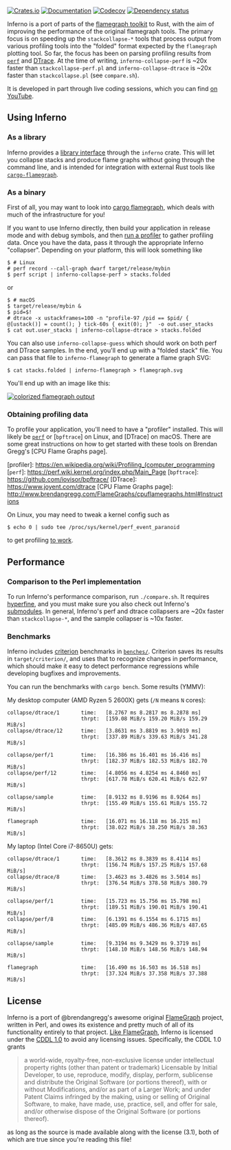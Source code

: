 [![Crates.io](https://img.shields.io/crates/v/inferno.svg)](https://crates.io/crates/inferno)
[![Documentation](https://docs.rs/inferno/badge.svg)](https://docs.rs/inferno/)
[![Codecov](https://codecov.io/github/jonhoo/inferno/coverage.svg?branch=master)](https://codecov.io/gh/jonhoo/inferno)
[![Dependency status](https://deps.rs/repo/github/jonhoo/inferno/status.svg)](https://deps.rs/repo/github/jonhoo/inferno)

Inferno is a port of parts of the [flamegraph
toolkit](http://www.brendangregg.com/flamegraphs.html) to Rust, with the
aim of improving the performance of the original flamegraph tools. The
primary focus is on speeding up the `stackcollapse-*` tools that process
output from various profiling tools into the "folded" format expected by
the `flamegraph` plotting tool. So far, the focus has been on parsing
profiling results from
[`perf`](https://perf.wiki.kernel.org/index.php/Main_Page) and
[DTrace](https://www.joyent.com/dtrace). At the time of writing,
`inferno-collapse-perf` is ~20x faster than `stackcollapse-perf.pl` and
`inferno-collapse-dtrace` is ~20x faster than `stackcollapse.pl` (see
`compare.sh`).

It is developed in part through live coding sessions, which you can find
[on YouTube](https://www.youtube.com/watch?v=jTpK-bNZiA4&list=PLqbS7AVVErFimAvMW-kIJUwxpPvcPBCsz).

## Using Inferno

### As a library

Inferno provides a [library interface](https://docs.rs/inferno/) through
the `inferno` crate. This will let you collapse stacks and produce flame
graphs without going through the command line, and is intended for
integration with external Rust tools like [`cargo-flamegraph`].

  [`cargo-flamegraph`]: https://github.com/ferrous-systems/cargo-flamegraph

### As a binary

First of all, you may want to look into [cargo
flamegraph](https://github.com/ferrous-systems/cargo-flamegraph/), which
deals with much of the infrastructure for you!

If you want to use Inferno directly, then build your application in
release mode and with debug symbols, and then [run a profiler] to gather
profiling data. Once you have the data, pass it through the appropriate
Inferno "collapser". Depending on your platform, this will look
something like

  [run a profiler]: http://www.brendangregg.com/FlameGraphs/cpuflamegraphs.html#Instructions

```console
$ # Linux
# perf record --call-graph dwarf target/release/mybin
$ perf script | inferno-collapse-perf > stacks.folded
```

or

```console
$ # macOS
$ target/release/mybin &
$ pid=$!
# dtrace -x ustackframes=100 -n "profile-97 /pid == $pid/ { @[ustack()] = count(); } tick-60s { exit(0); }"  -o out.user_stacks
$ cat out.user_stacks | inferno-collapse-dtrace > stacks.folded
```

You can also use `inferno-collapse-guess` which should work on both
perf and DTrace samples. In the end, you'll end up with a "folded stack"
file. You can pass that file to `inferno-flamegraph` to generate a flame
graph SVG:

```console
$ cat stacks.folded | inferno-flamegraph > flamegraph.svg
```

You'll end up with an image like this:

[![colorized flamegraph output](tests/data/flamegraph/example-perf-stacks/example-perf-stacks.svg)](tests/data/flamegraph/example-perf-stacks/example-perf-stacks.svg)

### Obtaining profiling data

To profile your application, you'll need to have a "profiler" installed.
This will likely be [`perf`]() or [`bpftrace`] on Linux, and [DTrace] on
macOS. There are some great instructions on how to get started with
these tools on Brendan Gregg's [CPU Flame Graphs page].

  [profiler]: https://en.wikipedia.org/wiki/Profiling_(computer_programming
  [`perf`]: https://perf.wiki.kernel.org/index.php/Main_Page
  [`bpftrace`]: https://github.com/iovisor/bpftrace/
  [DTrace]: https://www.joyent.com/dtrace
  [CPU Flame Graphs page]: http://www.brendangregg.com/FlameGraphs/cpuflamegraphs.html#Instructions

On Linux, you may need to tweak a kernel config such as
```console
$ echo 0 | sudo tee /proc/sys/kernel/perf_event_paranoid
```
to get profiling [to work](https://unix.stackexchange.com/a/14256).

## Performance

### Comparison to the Perl implementation

To run Inferno's performance comparison, run `./compare.sh`.
It requires [hyperfine](https://github.com/sharkdp/hyperfine), and you
must make sure you also check out Inferno's
[submodules](https://github.blog/2016-02-01-working-with-submodules/).
In general, Inferno's perf and dtrace collapsers are ~20x faster than
`stackcollapse-*`, and the sample collapser is ~10x faster.

### Benchmarks

Inferno includes [criterion](https://github.com/bheisler/criterion.rs)
benchmarks in [`benches/`](benches/). Criterion saves its results in
`target/criterion/`, and uses that to recognize changes in performance,
which should make it easy to detect performance regressions while
developing bugfixes and improvements.

You can run the benchmarks with `cargo bench`. Some results (YMMV):

My desktop computer (AMD Ryzen 5 2600X) gets (`/N` means `N` cores):

```
collapse/dtrace/1       time:   [8.2767 ms 8.2817 ms 8.2878 ms]
                        thrpt:  [159.08 MiB/s 159.20 MiB/s 159.29 MiB/s]
collapse/dtrace/12      time:   [3.8631 ms 3.8819 ms 3.9019 ms]
                        thrpt:  [337.89 MiB/s 339.63 MiB/s 341.28 MiB/s]

collapse/perf/1         time:   [16.386 ms 16.401 ms 16.416 ms]
                        thrpt:  [182.37 MiB/s 182.53 MiB/s 182.70 MiB/s]
collapse/perf/12        time:   [4.8056 ms 4.8254 ms 4.8460 ms]
                        thrpt:  [617.78 MiB/s 620.41 MiB/s 622.97 MiB/s]

collapse/sample         time:   [8.9132 ms 8.9196 ms 8.9264 ms]
                        thrpt:  [155.49 MiB/s 155.61 MiB/s 155.72 MiB/s]

flamegraph              time:   [16.071 ms 16.118 ms 16.215 ms]
                        thrpt:  [38.022 MiB/s 38.250 MiB/s 38.363 MiB/s]
```

My laptop (Intel Core i7-8650U) gets:

```
collapse/dtrace/1       time:   [8.3612 ms 8.3839 ms 8.4114 ms]
                        thrpt:  [156.74 MiB/s 157.25 MiB/s 157.68 MiB/s]
collapse/dtrace/8       time:   [3.4623 ms 3.4826 ms 3.5014 ms]
                        thrpt:  [376.54 MiB/s 378.58 MiB/s 380.79 MiB/s]

collapse/perf/1         time:   [15.723 ms 15.756 ms 15.798 ms]
                        thrpt:  [189.51 MiB/s 190.01 MiB/s 190.41 MiB/s]
collapse/perf/8         time:   [6.1391 ms 6.1554 ms 6.1715 ms]
                        thrpt:  [485.09 MiB/s 486.36 MiB/s 487.65 MiB/s]

collapse/sample         time:   [9.3194 ms 9.3429 ms 9.3719 ms]
                        thrpt:  [148.10 MiB/s 148.56 MiB/s 148.94 MiB/s]

flamegraph              time:   [16.490 ms 16.503 ms 16.518 ms]
                        thrpt:  [37.324 MiB/s 37.358 MiB/s 37.388 MiB/s]
```

## License

Inferno is a port of @brendangregg's awesome original
[FlameGraph](https://github.com/brendangregg/FlameGraph) project,
written in Perl, and owes its existence and pretty much of all of its
functionality entirely to that project. [Like
FlameGraph](https://github.com/brendangregg/FlameGraph/commit/76719a446d6091c88434489cc99d6355c3c3ef41),
Inferno is licensed under the [CDDL
1.0](https://opensource.org/licenses/CDDL-1.0) to avoid any licensing
issues. Specifically, the CDDL 1.0 grants

> a world-wide, royalty-free, non-exclusive license under intellectual
> property rights (other than patent or trademark) Licensable by Initial
> Developer, to use, reproduce, modify, display, perform, sublicense and
> distribute the Original Software (or portions thereof), with or
> without Modifications, and/or as part of a Larger Work; and under
> Patent Claims infringed by the making, using or selling of Original
> Software, to make, have made, use, practice, sell, and offer for sale,
> and/or otherwise dispose of the Original Software (or portions
> thereof).

as long as the source is made available along with the license (3.1),
both of which are true since you're reading this file!
